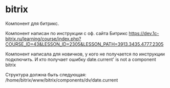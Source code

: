 # bitrix

Компонент для битрикс.

Компонент написан по инструкции с оф. сайта Битрикс
https://dev.1c-bitrix.ru/learning/course/index.php?COURSE_ID=43&LESSON_ID=2305&LESSON_PATH=3913.3435.4777.2305

Компонент написала для новичков, у кого не получается по инструкции подключить. И кто получает ошибку date.current' is not a component bitrix

Структура должна быть следующая:
/home/bitrix/www/bitrix/components/dv/date.current 


